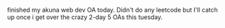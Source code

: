 finished my akuna web dev OA today. Didn't do any leetcode but I'll catch up once i get over the crazy 2-day 5 OAs this tuesday.